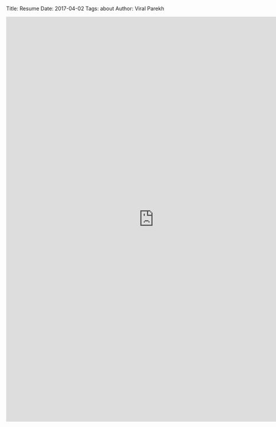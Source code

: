 Title: Resume
Date: 2017-04-02
Tags: about
Author: Viral Parekh

<iframe src="https://docs.google.com/gview?url=https://researchweb.iiit.ac.in/~parekh.viral/pdfs/viral_parekh_resume.pdf&embedded=true" 
style="width:800px; height:1100px;" frameborder="0"></iframe>




